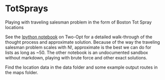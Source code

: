 # TotSprays
Playing with traveling salesman problem in the form of Boston Tot Spray locations

See the [Ipython notebook](https://github.com/mnksmith/TotSprays/blob/main/Tot_Spray_Two-Opt.ipynb) on Two-Opt for a detailed walk-through of the thought process and approximate solution. Because of the way the traveling salesman problem scales with N!, approximate is the best we can do for lists as long as ~50. The other notebook is an undocumented sandbox without markdown, playing with brute force and other exact solutions.

Find the location data in the data folder and some example output routes in the maps folder.
